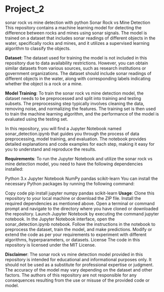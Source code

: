 # Project_2
sonar rock vs mine detection with python
Sonar Rock vs Mine Detection
This repository contains a machine learning model for detecting the difference between rocks and mines using sonar signals. The model is trained on a dataset that includes sonar readings of different objects in the water, specifically rocks and mines, and it utilizes a supervised learning algorithm to classify the objects.

**Dataset**:
The dataset used for training the model is not included in this repository due to data availability restrictions. However, you can obtain similar datasets from various sources, such as research institutions or government organizations. The dataset should include sonar readings of different objects in the water, along with corresponding labels indicating whether the object is a rock or a mine.

**Model Training**:
To train the sonar rock vs mine detection model, the dataset needs to be preprocessed and split into training and testing subsets. The preprocessing step typically involves cleaning the data, removing noise, and normalizing the features. The training set is then used to train the machine learning algorithm, and the performance of the model is evaluated using the testing set.

In this repository, you will find a Jupyter Notebook named sonar_detection.ipynb that guides you through the process of data preprocessing, model training, and evaluation. The notebook provides detailed explanations and code examples for each step, making it easy for you to understand and reproduce the results.

**Requirements**:
To run the Jupyter Notebook and utilize the sonar rock vs mine detection model, you need to have the following dependencies installed:

Python 3.x
Jupyter Notebook
NumPy
pandas
scikit-learn
You can install the necessary Python packages by running the following command:

Copy code
pip install jupyter numpy pandas scikit-learn
**Usage**:
Clone this repository to your local machine or download the ZIP file.
Install the required dependencies as mentioned above.
Open a terminal or command prompt and navigate to the directory where you have cloned or downloaded the repository.
Launch Jupyter Notebook by executing the command jupyter notebook.
In the Jupyter Notebook interface, open the sonar_detection.ipynb notebook.
Follow the instructions in the notebook to preprocess the dataset, train the model, and make predictions.
Modify or extend the code as per your requirements to experiment with different algorithms, hyperparameters, or datasets.
License
The code in this repository is licensed under the MIT License.

**Disclaimer**:
The sonar rock vs mine detection model provided in this repository is intended for educational and informational purposes only. It should not be used as a substitute for professional expertise or judgment. The accuracy of the model may vary depending on the dataset and other factors. The authors of this repository are not responsible for any consequences resulting from the use or misuse of the provided code or model.
